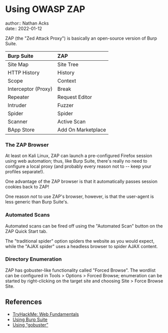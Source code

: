 # Using OWASP ZAP

author:: Nathan Acks  
date:: 2022-01-12

ZAP (the "Zed Attack Proxy") is basically an open-source version of Burp Suite.

| Burp Suite                      | ZAP                |
|:------------------------------- |:------------------ |
| Site Map                        | Site Tree          |
| HTTP History                    | History            |
| Scope                           | Context            |
| Interceptor (Proxy)             | Break              |
| Repeater                        | Request Editor     |
| Intruder                        | Fuzzer             |
| Spider                          | Spider             |
| Scanner                         | Active Scan        |
| BApp Store                      | Add On Marketplace |

### The ZAP Browser

At least on Kali Linux, ZAP can launch a pre-configured Firefox session using web automation; thus, like Burp Suite, there's really no need to configure a local proxy (and probably every reason not to -- keep your profiles separate!).

One advantage of the ZAP browser is that it automatically passes session cookies back to ZAP!

One reason *not* to use ZAP's browser, however, is that the user-agent is less generic than Burp Suite's.

### Automated Scans

Automated scans can be fired off using the "Automated Scan" button on the ZAP Quick Start tab.

The "traditional spider" option spiders the website as you would expect, while the "AJAX spider" uses a headless browser to spider AJAX content.

### Directory Enumeration

ZAP has gobuster-like functionality called "Forced Browse". The wordlist can be configured in Tools > Options > Forced Browse; enumeration can be started by right-clicking on the target site and choosing Site > Force Browse Site.

## References

* [TryHackMe: Web Fundamentals](tryhackme-web-fundamentals.md)
* [Using Burp Suite](burp-suite.md)
* [Using “gobuster”](gobuster.md)
